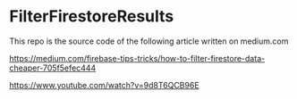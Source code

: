 # FilterFirestoreResults

This repo is the source code of the following article written on medium.com

https://medium.com/firebase-tips-tricks/how-to-filter-firestore-data-cheaper-705f5efec444

https://www.youtube.com/watch?v=9d8T6QCB96E
